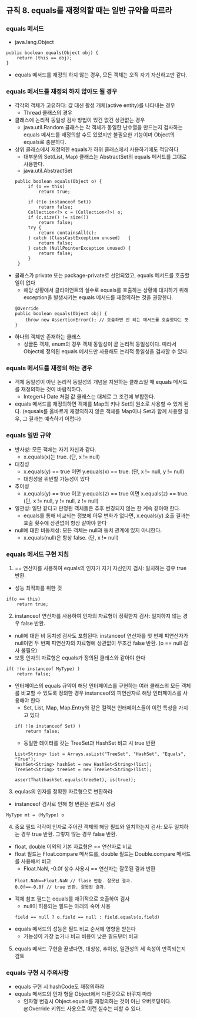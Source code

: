 ## 규칙 8. equals를 재정의할 때는 일반 규약을 따르라

### equals 메서드
 * java.lang.Object
 ```
 public boolean equals(Object obj) {
     return (this == obj);
 }
 ```
 * equals 메서드를 재정의 하지 않는 경우, 모든 객체는 오직 자기 자신하고만 같다.

### equals 메서드를 재정의 하지 않아도 될 경우
 * 각각의 객체가 고유하다: 값 대신 활성 개체(active entity)를 나타내는 경우
   * Thread 클래스의 경우
 * 클래스에 논리적 동일성 검사 방법이 있건 없건 상관없는 경우
   * java.util.Random 클래스는 각 객체가 동일한 난수열을 만드는지 검사하는 equals 메서드를 재정의할 수도 있었지만 불필요한 기능이며 Object의 equals로 충분하다.
 * 상위 클래스에서 재정의한 equals가 하위 클래스에서 사용하기에도 적당하다
   * 대부분의 Set(List, Map) 클래스는 AbstractSet의 equals 메서드를 그대로 사용한다.
   * java.util.AbstractSet
   ```
   public boolean equals(Object o) {
        if (o == this)
            return true;

        if (!(o instanceof Set))
            return false;
        Collection<?> c = (Collection<?>) o;
        if (c.size() != size())
            return false;
        try {
            return containsAll(c);
        } catch (ClassCastException unused)   {
            return false;
        } catch (NullPointerException unused) {
            return false;
        }
    }
   ```
 * 클래스가 private 또는 package-private로 선언되었고, equals 메서드를 호출할 일이 없다
   * 해당 상황에서 클라이언트의 실수로 equals를 호출하는 상황에 대처하기 위해 exception을 발생시키는 equals 메서드를 재정의하는 것을 권장한다.
   ```
   @Override
   public boolean equals(Object obj) {
       throw new AssertionError(); // 호출하면 안 되는 메서드를 호출했다는 뜻
   }
   ```
 * 하나의 객체만 존재하는 클래스
   * 싱글톤 객체, enum의 경우 객체 동일성이 곧 논리적 동일성이다. 따라서 Object에 정의된 equals 메서드만 사용해도 논리적 동일성을 검사할 수 있다.

### equals 메서드를 재정의 하는 경우
 * 객체 동일성이 아닌 논리적 동일성의 개념을 지원하는 클래스일 때 equals 메서드를 재정의하는 것이 바람직하다.
   * Integer나 Date 처럼 값 클래스는 대체로 그 조건에 부합한다.
 * equals 메서드를 재정의하면 객체를 Map의 키나 Set의 원소로 사용할 수 있게 된다. (equsals를 올바르게 재정의하지 않은 객체를 Map이나 Set과 함께 사용할 경우, 그 결과는 예측하기 어렵다)
 
### equals 일반 규약
 * 반사성: 모든 객체는 자기 자신과 같다.
   * x.equals(x)는 true. (단, x != null)
 * 대칭성
   * x.equals(y) == true 이면 y.equals(x) == true. (단, x != null, y != null)
   * 대칭성을 위반할 가능성이 있다
 * 추이성
   * x.equals(y) == true 이고 y.equals(z) == true 이면 x.equals(z) == true. (단, x != null, y != null, z != null)
 * 일관성: 일단 같다고 판정된 객체들은 추후 변경되지 않는 한 계속 같아야 한다.
   * equals를 통해 비교되는 정보에 아무 변화가 없다면, x.equals(y) 호출 결과는 호출 횟수에 상관없이 항상 같아야 한다
 * null에 대한 비동치성: 모든 객체는 null과 동치 관계에 있지 아니한다.
   * x.equals(null)은 항상 false. (단, x != null)
   
### equals 메서드 구현 지침
 1. == 연산자를 사용하여 equals의 인자가 자기 자신인지 검사: 일치하는 경우 true 반환.
   * 성능 최적화를 위한 것
   ```
   if(o == this)
       return true;
   ```
 2. instanceof 연산자를 사용하여 인자의 자료형이 정확한지 검사: 일치하지 않는 경우 false 반환.
   * null에 대한 비 동치성 검사도 포함된다: instanceof 연산자를 첫 번째 피연산자가 null이면 두 번째 피연산자의 자료형에 상관없이 무조건 false 반환. (o == null 검사 불필요)
   * 보통 인자의 자료형은 equals가 정의된 클래스와 같아야 한다
   ```
   if( !(o instanceof MyType) )
       return false;
   ```
   * 인터페이스의 equals 규약이 해당 인터페이스를 구현하는 여러 클래스의 모든 객체를 비교할 수 있도록 정의한 경우 instanceof의 피연산자로 해당 인터페이스를 사용해야 한다
     * Set, List, Map, Map.Entry와 같은 컬렉션 인터페이스들이 이런 특성을 가지고 있다
     ```
     if( !(o instanceof Set) )
         return false;
     ```
     * 동일한 데이터를 갖는 TreeSet과 HashSet 비교 시 true 반환
     ```
     List<String> list = Arrays.asList("TreeSet", "HashSet", "Equals", "True");
     HashSet<String> hashSet = new HashSet<String>(list);
     TreeSet<String> treeSet = new TreeSet<String>(list);

     assertThat(hashSet.equals(treeSet), is(true));
     ```
 3. equlas의 인자를 정확한 자료형으로 변환하라
   * instanceof 검사로 인해 형 변환은 반드시 성공
   ```
   MyType mt = (MyType) o
   ```
 4. 중요 필드 각각이 인자로 주어진 객체의 해당 필드와 일치하는지 검사: 모두 일치하는 경우 true 반환. 그렇지 않는 경우 false 반환.
   * float, double 이외의 기본 자료형은 == 연산자로 비교
   * float 필드는 Float.compare 메서드를, double 필드는 Double.compare 메서드를 사용해서 비교
     * Float.NaN, -0.0f 상수 사용시 == 연산자는 잘못된 결과 반환
     ```
     Float.NaN==Float.NaN // flase 반환. 잘못된 결과.
     0.0f==-0.0f // true 반환. 잘못된 결과.
     ```
   * 객체 참조 필드는 equals를 재귀적으로 호출하여 검사
     * null이 허용되는 필드는 아래의 숙어 사용
     ```
     field == null ? o.field == null : field.equals(o.field)
     ```
   * equals 메서드의 성능은 필드 비교 순서에 영향을 받는다
     * 가능성이 가장 높거나 비교 비용이 낮은 필드부터 비교
  5. equals 메서드 구현을 끝냈다면, 대칭성, 추이성, 일관성의 세 속성이 만족되는지 검토

### equals 구현 시 주의사항
 * equals 구현 시 hashCode도 재정의하라
 * equals 메서드의 인자 형을 Object에서 다른것으로 바꾸지 마라
   * 인자형 변경시 Object.equals를 재정의하는 것이 아닌 오버로딩이다. @Override 키워드 사용으로 이런 실수는 피할 수 있다.
